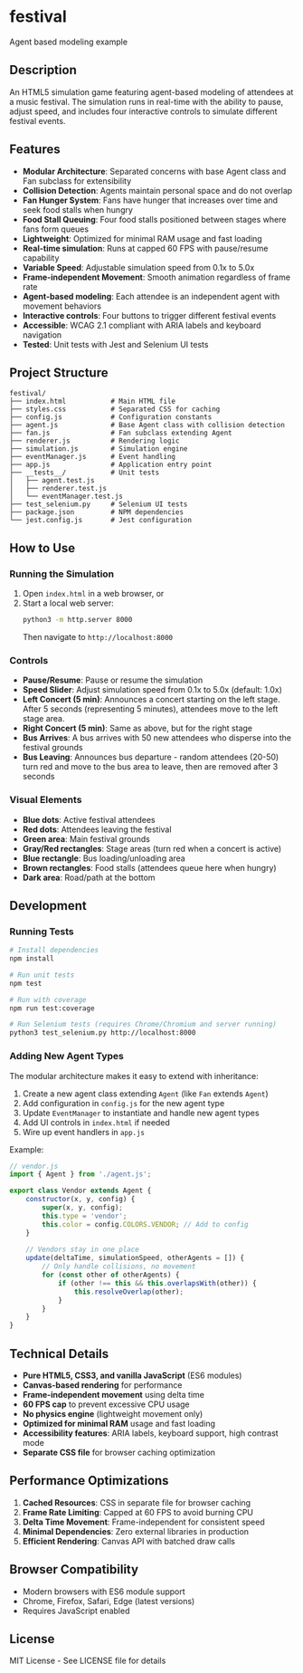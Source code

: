 # festival
Agent based modeling example

## Description
An HTML5 simulation game featuring agent-based modeling of attendees at a music festival. The simulation runs in real-time with the ability to pause, adjust speed, and includes four interactive controls to simulate different festival events.

## Features
- **Modular Architecture**: Separated concerns with base Agent class and Fan subclass for extensibility
- **Collision Detection**: Agents maintain personal space and do not overlap
- **Fan Hunger System**: Fans have hunger that increases over time and seek food stalls when hungry
- **Food Stall Queuing**: Four food stalls positioned between stages where fans form queues
- **Lightweight**: Optimized for minimal RAM usage and fast loading
- **Real-time simulation**: Runs at capped 60 FPS with pause/resume capability  
- **Variable Speed**: Adjustable simulation speed from 0.1x to 5.0x
- **Frame-independent Movement**: Smooth animation regardless of frame rate
- **Agent-based modeling**: Each attendee is an independent agent with movement behaviors
- **Interactive controls**: Four buttons to trigger different festival events
- **Accessible**: WCAG 2.1 compliant with ARIA labels and keyboard navigation
- **Tested**: Unit tests with Jest and Selenium UI tests

## Project Structure
```
festival/
├── index.html           # Main HTML file
├── styles.css           # Separated CSS for caching
├── config.js            # Configuration constants
├── agent.js             # Base Agent class with collision detection
├── fan.js               # Fan subclass extending Agent
├── renderer.js          # Rendering logic
├── simulation.js        # Simulation engine
├── eventManager.js      # Event handling
├── app.js               # Application entry point
├── __tests__/           # Unit tests
│   ├── agent.test.js
│   ├── renderer.test.js
│   └── eventManager.test.js
├── test_selenium.py     # Selenium UI tests
├── package.json         # NPM dependencies
└── jest.config.js       # Jest configuration
```

## How to Use

### Running the Simulation
1. Open `index.html` in a web browser, or
2. Start a local web server:
   ```bash
   python3 -m http.server 8000
   ```
   Then navigate to `http://localhost:8000`

### Controls
- **Pause/Resume**: Pause or resume the simulation
- **Speed Slider**: Adjust simulation speed from 0.1x to 5.0x (default: 1.0x)
- **Left Concert (5 min)**: Announces a concert starting on the left stage. After 5 seconds (representing 5 minutes), attendees move to the left stage area.
- **Right Concert (5 min)**: Same as above, but for the right stage
- **Bus Arrives**: A bus arrives with 50 new attendees who disperse into the festival grounds
- **Bus Leaving**: Announces bus departure - random attendees (20-50) turn red and move to the bus area to leave, then are removed after 3 seconds

### Visual Elements
- **Blue dots**: Active festival attendees
- **Red dots**: Attendees leaving the festival
- **Green area**: Main festival grounds
- **Gray/Red rectangles**: Stage areas (turn red when a concert is active)
- **Blue rectangle**: Bus loading/unloading area
- **Brown rectangles**: Food stalls (attendees queue here when hungry)
- **Dark area**: Road/path at the bottom

## Development

### Running Tests
```bash
# Install dependencies
npm install

# Run unit tests
npm test

# Run with coverage
npm run test:coverage

# Run Selenium tests (requires Chrome/Chromium and server running)
python3 test_selenium.py http://localhost:8000
```

### Adding New Agent Types
The modular architecture makes it easy to extend with inheritance:

1. Create a new agent class extending `Agent` (like `Fan` extends `Agent`)
2. Add configuration in `config.js` for the new agent type
3. Update `EventManager` to instantiate and handle new agent types
4. Add UI controls in `index.html` if needed
5. Wire up event handlers in `app.js`

Example:
```javascript
// vendor.js
import { Agent } from './agent.js';

export class Vendor extends Agent {
    constructor(x, y, config) {
        super(x, y, config);
        this.type = 'vendor';
        this.color = config.COLORS.VENDOR; // Add to config
    }
    
    // Vendors stay in one place
    update(deltaTime, simulationSpeed, otherAgents = []) {
        // Only handle collisions, no movement
        for (const other of otherAgents) {
            if (other !== this && this.overlapsWith(other)) {
                this.resolveOverlap(other);
            }
        }
    }
}
```

## Technical Details
- **Pure HTML5, CSS3, and vanilla JavaScript** (ES6 modules)
- **Canvas-based rendering** for performance
- **Frame-independent movement** using delta time
- **60 FPS cap** to prevent excessive CPU usage
- **No physics engine** (lightweight movement only)
- **Optimized for minimal RAM** usage and fast loading
- **Accessibility features**: ARIA labels, keyboard support, high contrast mode
- **Separate CSS file** for browser caching optimization

## Performance Optimizations
1. **Cached Resources**: CSS in separate file for browser caching
2. **Frame Rate Limiting**: Capped at 60 FPS to avoid burning CPU
3. **Delta Time Movement**: Frame-independent for consistent speed
4. **Minimal Dependencies**: Zero external libraries in production
5. **Efficient Rendering**: Canvas API with batched draw calls

## Browser Compatibility
- Modern browsers with ES6 module support
- Chrome, Firefox, Safari, Edge (latest versions)
- Requires JavaScript enabled

## License
MIT License - See LICENSE file for details

